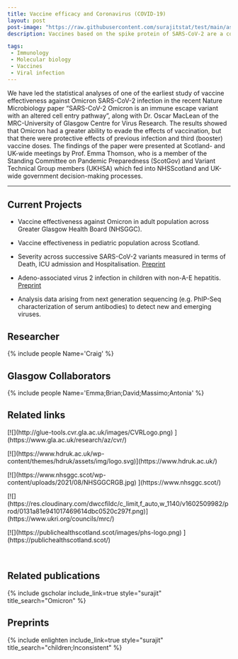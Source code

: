 ```yaml
---
title: Vaccine efficacy and Coronavirus (COVID-19) 
layout: post
post-image: "https://raw.githubusercontent.com/surajitstat/test/main/assets/images/vaccine.png"
description: Vaccines based on the spike protein of SARS-CoV-2 are a cornerstone of the public health response to COVID-19. The emergence of hypermutated, increasingly transmissible variants of concern (VOCs) threaten this strategy. We study the real-world vaccine effectiveness of Oxford/AstraZeneca (ChAdOx1), Pfizer BioNTech (BNT162b2)  and Moderna (mRNA-1273). that was partially restored along with the effectiveness of  booster vaccination. 

tags:
 - Immunology
 - Molecular biology
 - Vaccines
 - Viral infection
---
```


We have led the statistical analyses of one of the earliest study of vaccine effectiveness  against Omicron SARS-CoV-2 infection in the recent Nature Microbiology paper “SARS-CoV-2 Omicron is an immune escape variant with an altered cell entry pathway”, along with Dr. Oscar MacLean of the MRC-University of Glasgow Centre for Virus Research. The results showed that Omicron had a greater ability to evade the effects of vaccination, but that there were protective effects of previous infection and third (booster) vaccine doses. The findings of the paper were presented at Scotland- and UK-wide meetings by Prof. Emma Thomson, who is a member of the Standing Committee on Pandemic Preparedness (ScotGov)  and Variant Technical Group members (UKHSA)  which fed into NHSScotland and UK-wide government decision-making processes.

---



## Current Projects

 - Vaccine effectiveness against Omicron in adult population across Greater Glasgow Health Board (NHSGGC). 
 - Vaccine effectiveness in pediatric population across Scotland.  
 - Severity across successive SARS-CoV-2 variants measured in terms of Death, ICU admission and Hospitalisation.   [Preprint](https://www.medrxiv.org/content/10.1101/2022.03.24.22272915v2)
 
 - Adeno-associated virus 2 infection in children with non-A-E hepatitis. [Preprint](https://www.medrxiv.org/content/10.1101/2022.07.19.22277425v1)
 - Analysis data arising from next generation sequencing (e.g. PhIP-Seq characterization of serum antibodies) to detect new and emerging viruses.


## Researcher
{% include people Name='Craig' %}
  
## Glasgow Collaborators

{% include people Name='Emma;Brian;David;Massimo;Antonia' %}


<!-- - [Emma Thomson
](https://www.gla.ac.uk/schools/infectionimmunity/staff/emmathomson/)
 - [Brian Willett
](https://www.gla.ac.uk/schools/infectionimmunity/staff/brianwillett/)
 - [David Robertson](https://www.gla.ac.uk/schools/infectionimmunity/staff/davidrobertson/)
 - [Massimo Palmarini](https://www.gla.ac.uk/schools/infectionimmunity/staff/massimopalmarini/)

-->
## Related links

<div class="card-horizontal mb-4 border-0" markdown=1 >

<p class="card-footer-item" markdown=1>
[![](http://glue-tools.cvr.gla.ac.uk/images/CVRLogo.png)
](https://www.gla.ac.uk/research/az/cvr/)
</p>

<p class="card-footer-item" markdown=1>
[![](https://www.hdruk.ac.uk/wp-content/themes/hdruk/assets/img/logo.svg)](https://www.hdruk.ac.uk/)
</p>
	
	
<p class="card-footer-item" markdown=1>
[![](https://www.nhsggc.scot/wp-content/uploads/2021/08/NHSGGCRGB.jpg)
](https://www.nhsggc.scot/)	</p>
	


<p class="card-footer-item" markdown=1>
[![](https://res.cloudinary.com/dwccfildc/c_limit,f_auto,w_1140/v1602509982/prod/0131a81e941017469614dbc0520c297f.png)](https://www.ukri.org/councils/mrc/)
</p>


<p class="card-footer-item" markdown=1>
[![](https://publichealthscotland.scot/images/phs-logo.png)
](https://publichealthscotland.scot/)</p>

</div>


<br>

## Related publications 
{% include gscholar include_link=true style="surajit" title_search="Omicron" %}


<h2> Preprints</h2> 
{% include enlighten include_link=true style="surajit" title_search="children;Inconsistent" %}
